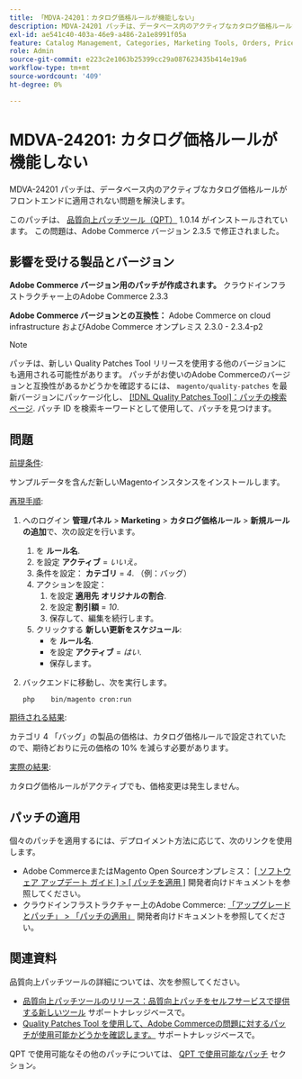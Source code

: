 ```yaml
---
title: 「MDVA-24201：カタログ価格ルールが機能しない」
description: MDVA-24201 パッチは、データベース内のアクティブなカタログ価格ルールがフロントエンドに適用されない問題を解決します。
exl-id: ae541c40-403a-46e9-a486-2a1e8991f05a
feature: Catalog Management, Categories, Marketing Tools, Orders, Price Rules
role: Admin
source-git-commit: e223c2e1063b25399cc29a087623435b414e19a6
workflow-type: tm+mt
source-wordcount: '409'
ht-degree: 0%

---
```


# MDVA-24201: カタログ価格ルールが機能しない

MDVA-24201 パッチは、データベース内のアクティブなカタログ価格ルールがフロントエンドに適用されない問題を解決します。

このパッチは、 [品質向上パッチツール（QPT）](https://devdocs.magento.com/guides/v2.4/comp-mgr/patching.html#mqp) 1.0.14 がインストールされています。 この問題は、Adobe Commerce バージョン 2.3.5 で修正されました。

## 影響を受ける製品とバージョン

**Adobe Commerce バージョン用のパッチが作成されます。** クラウドインフラストラクチャー上のAdobe Commerce 2.3.3

**Adobe Commerce バージョンとの互換性：** Adobe Commerce on cloud infrastructure およびAdobe Commerce オンプレミス 2.3.0 - 2.3.4-p2

>[!NOTE]
>
>パッチは、新しい Quality Patches Tool リリースを使用する他のバージョンにも適用される可能性があります。 パッチがお使いのAdobe Commerceのバージョンと互換性があるかどうかを確認するには、 `magento/quality-patches` を最新バージョンにパッケージ化し、 [[!DNL Quality Patches Tool]：パッチの検索ページ](https://devdocs.magento.com/quality-patches/tool.html#patch-grid). パッチ ID を検索キーワードとして使用して、パッチを見つけます。

## 問題

<u>前提条件</u>:

サンプルデータを含んだ新しいMagentoインスタンスをインストールします。

<u>再現手順</u>:

1. へのログイン **管理パネル** > **Marketing** > **カタログ価格ルール** > **新規ルールの追加**&#x200B;で、次の設定を行います。
   1. を **ルール名**.
   1. を設定 **アクティブ** = *いいえ。*
   1. 条件を設定： **カテゴリ** = *4*. （例：バッグ）
   1. アクションを設定：
      1. を設定 **適用先**   **オリジナルの割合**.
      1. を設定 **割引額** = *10*.
      1. 保存して、編集を続行します。
   1. クリックする **新しい更新をスケジュール**:
      * を **ルール名**.
      * を設定 **アクティブ** = *はい*.
      * 保存します。
1. バックエンドに移動し、次を実行します。

   `php    bin/magento cron:run`

<u>期待される結果</u>:

カテゴリ 4 「バッグ」の製品の価格は、カタログ価格ルールで設定されていたので、期待どおりに元の価格の 10% を減らす必要があります。

<u>実際の結果</u>:

カタログ価格ルールがアクティブでも、価格変更は発生しません。

## パッチの適用

個々のパッチを適用するには、デプロイメント方法に応じて、次のリンクを使用します。

* Adobe CommerceまたはMagento Open Sourceオンプレミス： [[ ソフトウェア アップデート ガイド ] > [ パッチを適用 ]](https://devdocs.magento.com/guides/v2.4/comp-mgr/patching/mqp.html) 開発者向けドキュメントを参照してください。
* クラウドインフラストラクチャー上のAdobe Commerce: [「アップグレードとパッチ」 > 「パッチの適用」](https://devdocs.magento.com/cloud/project/project-patch.html) 開発者向けドキュメントを参照してください。

## 関連資料

品質向上パッチツールの詳細については、次を参照してください。

* [品質向上パッチツールのリリース：品質向上パッチをセルフサービスで提供する新しいツール](/help/announcements/adobe-commerce-announcements/magento-quality-patches-released-new-tool-to-self-serve-quality-patches.md) サポートナレッジベースで。
* [Quality Patches Tool を使用して、Adobe Commerceの問題に対するパッチが使用可能かどうかを確認します。](/help/support-tools/patches-available-in-qpt-tool/check-patch-for-magento-issue-with-magento-quality-patches.md) サポートナレッジベースで。

QPT で使用可能なその他のパッチについては、 [QPT で使用可能なパッチ](https://support.magento.com/hc/en-us/sections/360010506631-Patches-available-in-MQP-tool-) セクション。
